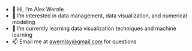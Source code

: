 - 👋 Hi, I’m Alex Wernle
- 👀 I’m interested in data management, data visualization, and numerical modeling
- 🌱 I’m currently learning data visualization techniques and machine learning
- 📫 Email me at awernlay@gmail.com for questions

<!---
awernle/awernle is a ✨ special ✨ repository because its `README.md` (this file) appears on your GitHub profile.
You can click the Preview link to take a look at your changes.
--->
